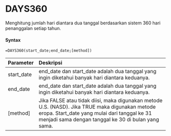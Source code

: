 # DAYS360

Menghitung jumlah hari diantara dua tanggal berdasarkan sistem 360 hari penanggalan setiap tahun.

#### Syntax

```text
=DAYS360(start_date;end_date;[method])
```

| Parameter | Deskripsi |
| :--- | :--- |
| start\_date | end\_date dan start\_date adalah dua tanggal yang ingin diketahui banyak hari diantara keduanya. |
| end\_date | end\_date dan start\_date adalah dua tanggal yang ingin diketahui banyak hari diantara keduanya. |
| \[method\] | Jika FALSE atau tidak diisi, maka digunakan metode U.S. \(NASD\). Jika TRUE maka digunakan metode eropa. Start\_date yang mulai dari tanggal ke 31 menjadi sama dengan tanggal ke 30 di bulan yang sama. |

